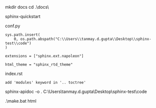 mkdir docs
cd .\docs\

sphinx-quickstart

conf.py

    sys.path.insert(
        0, os.path.abspath("C:\\Users\\tanmay.d.gupta\\Desktop\\sphinx-test\\code")
    )

    extensions = ["sphinx.ext.napoleon"]

    html_theme = "sphinx_rtd_theme"

index.rst

    add 'modules' keyword in '.. toctree'

sphinx-apidoc -o . C:\Users\tanmay.d.gupta\Desktop\sphinx-test\code

.\make.bat html